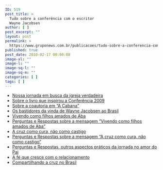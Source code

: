```yaml
---
ID: 519
post_title: >
  Tudo sobre a conferência com o escritor
  Wayne Jacobsen
author: [ ]
post_excerpt: ""
layout: post
permalink: >
  https://www.gruponews.com.br/publicacoes/tudo-sobre-a-conferencia-com-o-escritor-wayne-jacobsen
published: true
post_date: 2010-02-17 00:00:08
image-xl: ""
image-l: ""
image-sq-l: ""
image-sq-m: ""
categories: [ ]
tags: [ ]
---
```

<ul>
	<li><a title="Nossa jornada em busca da igreja verdadeira" href="http://www.gruponews.com.br/2010/02/nossa-jornada-em-busca-da-igreja-verdadeira.html">Nossa jornada em busca da igreja verdadeira</a></li>
	<li><a title="Sobre o livro que inspirou a Conferência 2009" href="http://www.gruponews.com.br/2010/02/sobre-o-livro-que-inspirou-a-conferencia-2009.html">Sobre o livro que inspirou a Conferência 2009</a></li>
	<li><a title="Sobre a coautoria em “A Cabana”" href="http://www.gruponews.com.br/2010/02/sobre-a-coautoria-em-a-cabana.html">Sobre a coautoria em “A Cabana”</a></li>
	<li><a title="Os bastidores da vinda de Wayne Jacobsen ao Brasil" href="http://www.gruponews.com.br/2010/02/os-bastidores-da-vinda-de-wayne-jacobsen-ao-brasil.html">Os bastidores da vinda de Wayne Jacobsen ao Brasil</a></li>
	<li><a title="Vivendo como filhos amados de Aba" href="http://www.gruponews.com.br/2010/02/vivendo-como-filhos-amados-de-aba.html">Vivendo como filhos amados de Aba</a></li>
	<li><a title="Sobre a mensagem “Vivendo como filhos amados de Aba”" href="http://www.gruponews.com.br/2010/02/sobre-a-mensagem-%e2%80%9cvivendo-como-filhos-amados-de-aba%e2%80%9d.html">Perguntas e Respostas sobre a mensagem “Vivendo como filhos amados de Aba”</a></li>
	<li><a title="A cruz como cura, não como castigo" href="http://www.gruponews.com.br/2010/02/a-cruz-como-cura-nao-como-castigo.html">A cruz como cura, não como castigo</a></li>
	<li><a title="Sobre a mensagem “A cruz como cura, não como castigo”" href="http://www.gruponews.com.br/2010/02/sobre-a-mensagem-%e2%80%9ca-cruz-como-cura-nao-como-castigo%e2%80%9d.html">Perguntas e Respostas sobre a mensagem “A cruz como cura, não como castigo”</a></li>
	<li><a title="Outros aspectos práticos da jornada no amor do Pai" href="http://www.gruponews.com.br/2010/02/outros-aspectos-praticos-da-jornada-no-amor-do-pai.html">Perguntas e Respostas, outros aspectos práticos da jornada no amor do Pai</a></li>
	<li><a title="A fé que cresce com o relacionamento" href="http://www.gruponews.com.br/2010/02/a-fe-que-cresce-com-o-relacionamento.html">A fé que cresce com o relacionamento</a></li>
	<li><a title="Compartilhando a cruz no Brasil" href="http://www.gruponews.com.br/2010/02/compartilhando-a-cruz-no-brasil.html">Compartilhando a cruz no Brasil</a></li>
</ul>